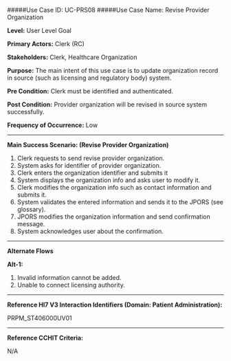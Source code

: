 #####Use Case ID: UC-PRS08
#####Use Case Name: Revise Provider Organization

**Level:**                     User Level Goal

**Primary Actors:**            Clerk (RC)

**Stakeholders:**              Clerk, Healthcare Organization

**Purpose:**                   The main intent of this use case is to update organization record in source (such as licensing and regulatory body) system.

**Pre Condition:**             Clerk must be identified and authenticated. 

**Post Condition:**            Provider organization will be revised in source system successfully.

**Frequency of Occurrence:**   Low
__________________________________________________________
**Main Success Scenario: (Revise Provider Organization)**

1. Clerk requests to send revise provider organization.
2. System asks for identifier of provider organization.
3. Clerk enters the organization identifier and submits it
4. System displays the organization info and asks user to modify it.
5. Clerk modifies the organization info such as contact information and submits it.
6. System validates the entered information and sends it to the JPORS (see glossary).
7. JPORS modifies the organization information and send confirmation message.
8. System acknowledges user about the confirmation.

_______________________________________________________________________________
**Alternate Flows** 

**Alt-1:**

1. Invalid information cannot be added.
2. Unable to connect licensing authority.

________________________________________________________________________
**Reference Hl7 V3 Interaction Identifiers (Domain: Patient Administration):**

PRPM_ST406000UV01
_______________________________________________________________
**Reference CCHIT Criteria:**

N/A
